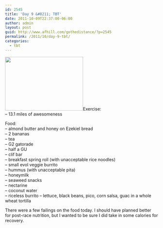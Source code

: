 ```yaml
---
id: 2545
title: 'Day 9 &#8211; TBT'
date: 2011-10-09T22:37:00-06:00
author: admin
layout: post
guid: http://www.afhill.com/gothedistance/?p=2545
permalink: /2011/10/day-9-tbt/
categories:
  - tbt
---
```

[<img src="http://www.afhill.com/gothedistance/wp-content/uploads/2011/10/Competitor-Running-–-Live-Race-Results.png" alt="" title="Competitor Running – Live Race Results" width="257" height="177" class="alignright size-full wp-image-2560" />](http://www.afhill.com/gothedistance/wp-content/uploads/2011/10/Competitor-Running-–-Live-Race-Results.png)Exercise:  
&#8211; 13.1 miles of awesomeness

Food:  
&#8211; almond butter and honey on Ezekiel bread  
&#8211; 2 bananas  
&#8211; tea  
&#8211; G2 gatorade  
&#8211; half a GU  
&#8211; clif bar  
&#8211; breakfast spring roll (with unacceptable rice noodles)  
&#8211; small evol veggie burrito  
&#8211; hummus (with unacceptable pita)  
&#8211; honeymilk  
&#8211; seaweed snacks  
&#8211; nectarine  
&#8211; coconut water  
&#8211; riceless burrito &#8211; lettuce, black beans, pico, corn salsa, guac in a whole wheat tortilla

There were a few failings on the food today. I should have planned better for post-race nutrition, but I wanted to be sure I did take in some calories for recovery.